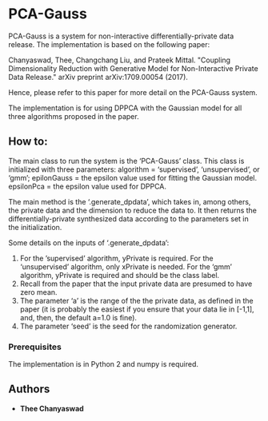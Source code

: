 # PCA-Gauss

PCA-Gauss is a system for non-interactive differentially-private data release. The implementation is based on the following paper:

Chanyaswad, Thee, Changchang Liu, and Prateek Mittal. "Coupling Dimensionality Reduction with Generative Model for Non-Interactive Private Data Release." arXiv preprint arXiv:1709.00054 (2017).

Hence, please refer to this paper for more detail on the PCA-Gauss system.

The implementation is for using DPPCA with the Gaussian model for all three algorithms proposed in the paper.

## How to:

The main class to run the system is the ‘PCA-Gauss’ class. This class is initialized with three parameters:
algorithm = ‘supervised’, ‘unsupervised’, or ‘gmm’;
epilonGauss = the epsilon value used for fitting the Gaussian model.
epsilonPca = the epsilon value used for DPPCA.

The main method is the ‘.generate_dpdata’, which takes in, among others, the private data and the dimension to reduce the data to. It then returns the differentially-private synthesized data according to the parameters set in the initialization.

Some details on the inputs of ‘.generate_dpdata’:
1) For the ’supervised’ algorithm, yPrivate is required. For the ‘unsupervised’ algorithm, only xPrivate is needed. For the ‘gmm’ algorithm, yPrivate is required and should be the class label.
2) Recall from the paper that the input private data are presumed to have zero mean.
3) The parameter ‘a’ is the range of the the private data, as defined in the paper (it is probably the easiest if you ensure that your data lie in [-1,1], and, then, the default a=1.0 is fine).
4) The parameter ‘seed’ is the seed for the randomization generator.


### Prerequisites

The implementation is in Python 2 and numpy is required.


## Authors

* **Thee Chanyaswad**

